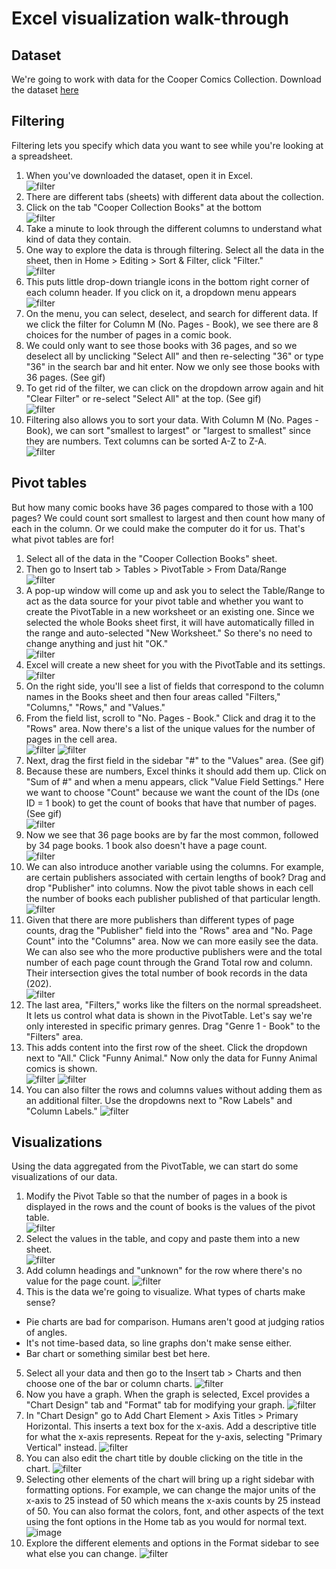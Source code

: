# Excel visualization walk-through
## Dataset
We're going to work with data for the Cooper Comics Collection. Download the dataset [here](https://mikrowelle.github.io/cooper-comics-final/data/Cooper%20Comics%20Reprint%20Metadata.xlsx)
## Filtering
Filtering lets you specify which data you want to see while you're looking at a spreadsheet.
1. When you've downloaded the dataset, open it in Excel.  
![filter](./images/excel_opencooper.png)
3. There are different tabs (sheets) with different data about the collection.
4. Click on the tab "Cooper Collection Books" at the bottom  
![filter](./images/excel_cooperbookstab.png)
5. Take a minute to look through the different columns to understand what kind of data they contain.
6. One way to explore the data is through filtering. Select all the data in the sheet, then in Home > Editing > Sort & Filter, click "Filter."  
![filter](./images/excel_filter1.png)
8. This puts little drop-down triangle icons in the bottom right corner of each column header. If you click on it, a dropdown menu appears  
![filter](./images/excel_filter2.png)
10. On the menu, you can select, deselect, and search for different data. If we click the filter for Column M (No. Pages - Book), we see there are 8 choices for the number of pages in a comic book.
11. We could only want to see those books with 36 pages, and so we deselect all by unclicking "Select All" and then re-selecting "36" or type "36" in the search bar and hit enter. Now we only see those books with 36 pages. (See gif)
13. To get rid of the filter, we can click on the dropdown arrow again and hit "Clear Filter" or re-select "Select All" at the top. (See gif)  
![filter](./images/excel_filter.gif)
15. Filtering also allows you to sort your data. With Column M (No. Pages - Book), we can sort "smallest to largest" or "largest to smallest" since they are numbers. Text columns can be sorted A-Z to Z-A.  
![filter](./images/excel_filter4.png)
## Pivot tables
But how many comic books have 36 pages compared to those with a 100 pages? We could count sort smallest to largest and then count how many of each in the column. Or we could make the computer do it for us. That's what pivot tables are for!
1. Select all of the data in the "Cooper Collection Books" sheet.
2. Then go to Insert tab > Tables > PivotTable > From Data/Range  
![filter](./images/excel_pivot1.png)
4. A pop-up window will come up and ask you to select the Table/Range to act as the data source for your pivot table and whether you want to create the PivotTable in a new worksheet or an existing one. Since we selected the whole Books sheet first, it will have automatically filled in the range and auto-selected "New Worksheet." So there's no need to change anything and just hit "OK."  
![filter](./images/excel_pivot2.png)
6. Excel will create a new sheet for you with the PivotTable and its settings.  
![filter](./images/excel_pivot3.png)
8. On the right side, you'll see a list of fields that correspond to the column names in the Books sheet and then four areas called "Filters," "Columns," "Rows," and "Values."
10. From the field list, scroll to "No. Pages - Book." Click and drag it to the "Rows" area. Now there's a list of the unique values for the number of pages in the cell area.  
![filter](./images/excel_pivot4.gif)
![filter](./images/excel_pivot5.png)
12. Next, drag the first field in the sidebar "#" to the "Values" area. (See gif)
13. Because these are numbers, Excel thinks it should add them up. Click on "Sum of #" and when a menu appears, click "Value Field Settings." Here we want to choose "Count" because we want the count of the IDs (one ID = 1 book) to get the count of books that have that number of pages. (See gif)  
![filter](./images/excel_pivot6.gif)
15. Now we see that 36 page books are by far the most common, followed by 34 page books. 1 book also doesn't have a page count.  
![filter](./images/excel_pivot7.png)
16. We can also introduce another variable using the columns. For example, are certain publishers associated with certain lengths of book? Drag and drop "Publisher" into columns. Now the pivot table shows in each cell the number of books each publisher published of that particular length.  
![filter](./images/excel_pivot8.png)
18. Given that there are more publishers than different types of page counts, drag the "Publisher" field into the "Rows" area and "No. Page Count" into the "Columns" area. Now we can more easily see the data. We can also see who the more productive publishers were and the total number of each page count through the Grand Total row and column. Their intersection gives the total number of book records in the data (202).  
![filter](./images/excel_pivot9.png)
20. The last area, "Filters," works like the filters on the normal spreadsheet. It lets us control what data is shown in the PivotTable. Let's say we're only interested in specific primary genres. Drag "Genre 1 - Book" to the "Filters" area. 
21. This adds content into the first row of the sheet. Click the dropdown next to "All." Click "Funny Animal." Now only the data for Funny Animal comics is shown.  
![filter](./images/excel_pivot10.png)
![filter](./images/excel_pivot11.png)
23. You can also filter the rows and columns values without adding them as an additional filter. Use the dropdowns next to "Row Labels" and "Column Labels."
![filter](./images/excel_pivot12.png)
## Visualizations
Using the data aggregated from the PivotTable, we can start do some visualizations of our data. 
1. Modify the Pivot Table so that the number of pages in a book is displayed in the rows and the count of books is the values of the pivot table.  
![filter](./images/excel_viz1.png)
3. Select the values in the table, and copy and paste them into a new sheet.  
![filter](./images/excel_viz2.png)
5. Add column headings and "unknown" for the row where there's no value for the page count. 
![filter](./images/excel_viz3.png)
7. This is the data we're going to visualize. What types of charts make sense?
  - Pie charts are bad for comparison. Humans aren't good at judging ratios of angles.
  - It's not time-based data, so line graphs don't make sense either.
  - Bar chart or something similar best bet here.
5. Select all your data and then go to the Insert tab > Charts and then choose one of the bar or column charts.
![filter](./images/excel_viz4.png)
6. Now you have a graph. When the graph is selected, Excel provides a "Chart Design" tab and "Format" tab for modifying your graph.
![filter](./images/excel_viz5.png)
7. In "Chart Design" go to Add Chart Element > Axis Titles > Primary Horizontal. This inserts a text box for the x-axis. Add a descriptive title for what the x-axis represents. Repeat for the y-axis, selecting "Primary Vertical" instead.
![filter](./images/excel_viz6.png)
8. You can also edit the chart title by double clicking on the title in the chart.
![filter](./images/excel_viz7.png)
9. Selecting other elements of the chart will bring up a right sidebar with formatting options. For example, we can change the major units of the x-axis to 25 instead of 50 which means the x-axis counts by 25 instead of 50. You can also format the colors, font, and other aspects of the text using the font options in the Home tab as you would for normal text.  
![image](./images/excel_viz7.5.png)
10. Explore the different elements and options in the Format sidebar to see what else you can change.
![filter](./images/excel_viz8.png)



